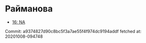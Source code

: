# Райманова
- [16: NA](16.md)

Commit: a9374827d90c8bc5f3a7ae55f4f974dc9194addf
 fetched at: 20201008-094748

